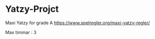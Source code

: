 # Yatzy-Projct
Maxi Yatzy for grade A
https://www.spelregler.org/maxi-yatzy-regler/

Max timmar : 3
